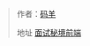 
> 作者：[码羊](https://github.com/jacffg)
>
> 地址 [面试秘境前端](https://github.com/jacffg/jacffg-mianshimijing-fronted)


